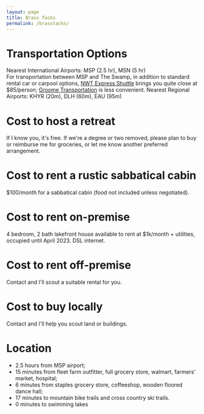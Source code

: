 ```yaml
---
layout: page
title: Brass Tacks
permalink: /brasstacks/
---
```


# Transportation Options
Nearest International Airports: MSP (2.5 hr), MSN (5 hr)  
For transportation between MSP and The Swamp, in addition to standard rental car or carpool options, [NWT Express Shuttle](https://nwtexpressshuttle.com/) brings you quite close at $85/person; [Groome Transportation](https://groometransportation.com//minneapolis-st-paul-airport/eau-claire/reservations/) is less convenient. 
Nearest Regional Airports: KHYR (20m), DLH (60m), EAU (95m)  

# Cost to host a retreat
If I know you, it's free. If we're a degree or two removed, please plan to buy or reimburse me for groceries, or let me know another preferred arrangement. 

# Cost to rent a rustic sabbatical cabin
$100/month for a sabbatical cabin (food not included unless negotiated).   

# Cost to rent on-premise
4 bedroom, 2 bath lakefront house available to rent at $1k/month + utilities, occupied until April 2023. DSL internet.

# Cost to rent off-premise
Contact and I'll scout a suitable rental for you.

# Cost to buy locally
Contact and I'll help you scout land or buildings. 

# Location
- 2.5 hours from MSP airport;   
- 15 minutes from fleet farm outfitter, full grocery store, walmart, farmers' market, hospital;   
- 6 minutes from staples grocery store, coffeeshop, wooden floored dance hall;   
- 17 minutes to mountain bike trails and cross country ski trails.
- 0 minutes to swimming lakes
